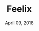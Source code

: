 ---
date: April 09, 2018
title: Feelix
company: MYOB
link: http://feelix.myob.com/
image: images/systems/feelix.jpg
description: A living styleguide for product designers & developers at MYOB. Explore foundations of our design system including typography, colors, grid and more.

---